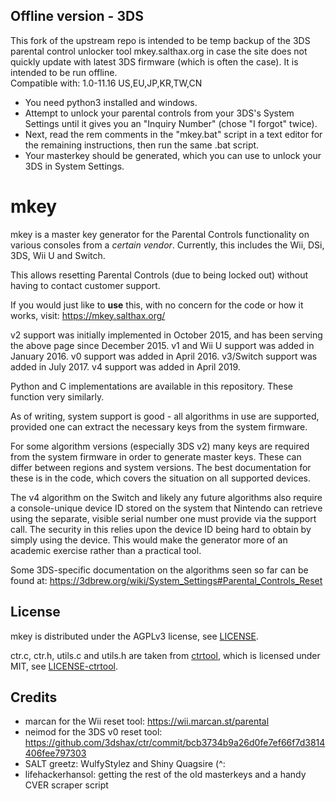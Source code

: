 ## Offline version - 3DS
This fork of the upstream repo is intended to be temp backup of the 3DS parental control unlocker tool mkey.salthax.org in case the site does not quickly update with latest 3DS firmware (which is often the case). It is intended to be run offline. </br>
Compatible with: 1.0-11.16 US,EU,JP,KR,TW,CN</br>
- You need python3 installed and windows. 
- Attempt to unlock your parental controls from your 3DS's System Settings until it gives you an "Inquiry Number" (chose "I forgot" twice).
- Next, read the rem comments in the "mkey.bat" script in a text editor for the remaining instructions, then run the same .bat script. 
- Your masterkey should be generated, which you can use to unlock your 3DS in System Settings.

mkey
====
mkey is a master key generator for the Parental Controls functionality on various consoles from a *certain vendor*. Currently, this includes the Wii, DSi, 3DS, Wii U and Switch.

This allows resetting Parental Controls (due to being locked out) without having to contact customer support.

If you would just like to **use** this, with no concern for the code or how it works, visit: https://mkey.salthax.org/

v2 support was initially implemented in October 2015, and has been serving the above page since December 2015. v1 and Wii U support was added in January 2016. v0 support was added in April 2016. v3/Switch support was added in July 2017. v4 support was added in April 2019.

Python and C implementations are available in this repository. These function very similarly.

As of writing, system support is good - all algorithms in use are supported, provided one can extract the necessary keys from the system firmware.

For some algorithm versions (especially 3DS v2) many keys are required from the system firmware in order to generate master keys. These can differ between regions and system versions. The best documentation for these is in the code, which covers the situation on all supported devices.

The v4 algorithm on the Switch and likely any future algorithms also require a console-unique device ID stored on the system that Nintendo can retrieve using the separate, visible serial number one must provide via the support call. The security in this relies upon the device ID being hard to obtain by simply using the device. This would make the generator more of an academic exercise rather than a practical tool.

Some 3DS-specific documentation on the algorithms seen so far can be found at: https://3dbrew.org/wiki/System_Settings#Parental_Controls_Reset

## License

mkey is distributed under the AGPLv3 license, see [LICENSE](LICENSE).

ctr.c, ctr.h, utils.c and utils.h are taken from [ctrtool](https://github.com/profi200/Project_CTR/tree/master/ctrtool), which is licensed under MIT, see [LICENSE-ctrtool](LICENSE-ctrtool).

## Credits

* marcan for the Wii reset tool: https://wii.marcan.st/parental
* neimod for the 3DS v0 reset tool: https://github.com/3dshax/ctr/commit/bcb3734b9a26d0fe7ef66f7d3814406fee797303
* SALT greetz: WulfyStylez and Shiny Quagsire (^:
* lifehackerhansol: getting the rest of the old masterkeys and a handy CVER scraper script
